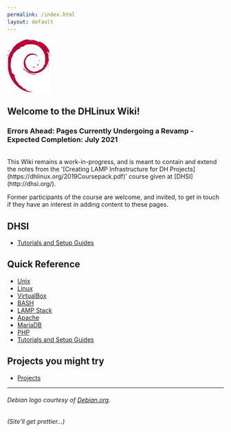 ```yaml
---
permalink: /index.html
layout: default
---
```


![Debian Logo](assets/images/openlogo-nd-100.jpg "a title")

## Welcome to the DHLinux Wiki!

### Errors Ahead: Pages Currently Undergoing a Revamp - Expected Completion: July 2021
<br/>
This Wiki remains a work-in-progress, and is meant to contain and extend the notes from the '[Creating LAMP Infrastructure for DH Projects](https://dhlinux.org/2019Coursepack.pdf)' course given at [DHSI](http://dhsi.org/).

Former participants of the course are welcome, and invited, to get in touch if they have an interest in adding content to these pages.

DHSI
----

-   [Tutorials and Setup Guides](tutorials/Tutorials%20and%20Setup%20Guides/)

Quick Reference
---------------

-   [Unix](docs/Unix/)
-   [Linux](docs/Linux/)
-   [VirtualBox](docs/VirtualBox/)
-   [BASH](docs/BASH/)
-   [LAMP Stack](docs/LAMP%20Stack/)
-   [Apache](docs/Apache/)
-   [MariaDB](docs/MySQL/)
-   [PHP](docs/PHP/)
-   [Tutorials and Setup Guides](tutorials/Tutorials%20and%20Setup%20Guides/)

Projects you might try
----------------------

-   [Projects](projects/Projects/)

------------------------------------------------------------------------

###### Debian logo courtesy of [Debian.org](https://www.debian.org/).

###### (Site'll get prettier...)
